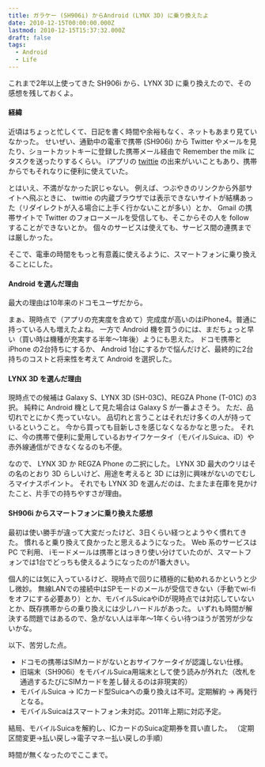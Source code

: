 ```yaml
---
title: ガラケー (SH906i) からAndroid (LYNX 3D) に乗り換えたよ
date: 2010-12-15T00:00:00.000Z
lastmod: 2010-12-15T15:37:32.000Z
draft: false
tags:
  - Android
  - Life
---
```


これまで2年以上使ってきた SH906i から、LYNX 3D に乗り換えたので、その感想を残しておくよ。

#### 経緯

近頃はちょっと忙しくて、日記を書く時間や余裕もなく、ネットもあまり見ていなかった。 せいぜい、通勤中の電車で携帯 (SH906i) から Twitter やメールを見たり、ショートカットキーに登録した携帯メール経由で Remember the milk にタスクを送ったりするくらい。 iアプリの [twittie](http://twittie.jp/) の出来がいいこともあり、携帯からでもそれなりに便利に使えていた。

とはいえ、不満がなかった訳じゃない。 例えば、つぶやきのリンクから外部サイトへ飛ぶときに、 twittie の内蔵ブラウザでは表示できないサイトが結構あった（リダイレクトが入る場合に上手く行かないことが多い）とか、 Gmail の携帯サイトで Twitter のフォローメールを受信しても、そこからその人を follow することができないとか。 個々のサービスは使えても、サービス間の連携までは厳しかった。

そこで、電車の時間をもっと有意義に使えるように、スマートフォンに乗り換えることにした。

#### Android を選んだ理由

最大の理由は10年来のドコモユーザだから。

まぁ、現時点で（アプリの充実度を含めて）完成度が高いのはiPhone4。普通に持っている人も増えたよね。 一方で Android 機を買うのには、まだちょっと早い（買い時は機種が充実する半年〜1年後）ようにも思えた。 ドコモ携帯と iPhone の2台持ちにするか、 Android 1台にするかで悩んだけど、最終的に2台持ちのコストと将来性を考えて Android を選択した。

#### LYNX 3D を選んだ理由

現時点での候補は Galaxy S、LYNX 3D (SH-03C)、REGZA Phone (T-01C) の3択。 純粋に Android 機として見た場合は Galaxy S が一番よさそう。 ただ、品切れでとにかく売っていない。 品切れと言うことはそれだけ多くの人が持っているということ。 今から買っても目新しさを感じなくなるかなと思った。 それに、今の携帯で便利に愛用しているおサイフケータイ（モバイルSuica、iD）や赤外線通信ができなくなるのも不便。

なので、 LYNX 3D か REGZA Phone の二択にした。 LYNX 3D 最大のウリはその名のとおり 3D らしいけど、用途を考えると 3D には別に興味がないのでむしろマイナスポイント。 それでも LYNX 3D を選んだのは、たまたま在庫を見かけたこと、片手での持ちやすさが理由。

#### SH906i からスマートフォンに乗り換えた感想

最初は使い勝手が違って大変だったけど、3日くらい経つとようやく慣れてきた。 慣れると乗り換えて良かったと思えるようになった。 Web 系のサービスは PC で利用、 iモードメールは携帯とはっきり使い分けていたのが、スマートフォンでは1台でどっちも使えるようになったのが1番大きい。

個人的には気に入っているけど、現時点で回りに積極的に勧めれるかというと少し微妙。 無線LANでの接続中はSPモードのメールが受信できない（手動でwi-fiをオフにする必要あり）とか、モバイルSuicaやiDが現時点では対応していないとか、既存携帯からの乗り換えには少しハードルがあった。 いずれも時間が解決する問題ではあるので、急がない人は半年〜1年くらい待つほうが苦労が少ないかな。

以下、苦労した点。

* ドコモの携帯はSIMカードがないとおサイフケータイが認識しない仕様。
* 旧端末（SH906i）をモバイルSuica用端末として使う読みが外れた（改札を通過するたびにSIMカードを差し替えるのは非現実的）
* モバイルSuica → ICカード型Suicaへの乗り換えは不可。定期解約 → 再発行となる。
* モバイルSuicaはスマートフォン未対応。2011年上期に対応予定。

結局、モバイルSuicaを解約し、ICカードのSuica定期券を買い直した。 （定期区間変更→払い戻し→電子マネー払い戻しの手順）

時間が無くなったのでここまで。
